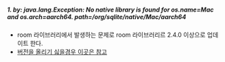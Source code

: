 ##### 1. by: java.lang.Exception: No native library is found for os.name=Mac and os.arch=aarch64. path=/org/sqlite/native/Mac/aarch64
* room 라이브러리에서 발생하는 문제로 room 라이브러리르 2.4.0 이상으로 업데이트 한다.
* [버전을 올리기 싫을경우 이곳은 참고](https://dotkebi.blogspot.com/2021/03/apple-m1-android-room.html)
